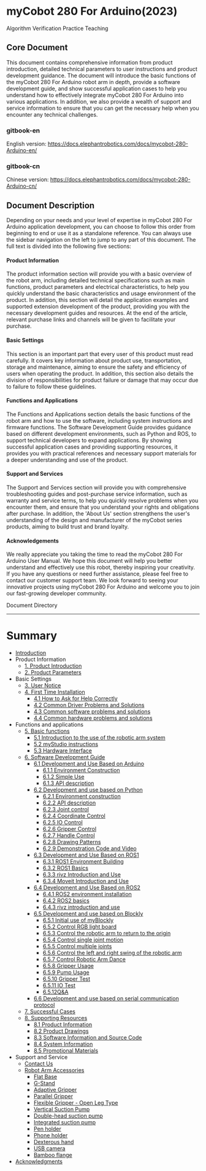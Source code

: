 # myCobot 280 For Arduino(2023)
Algorithm Verification Practice Teaching

Core Document
---

This document contains comprehensive information from product introduction, detailed technical parameters to user instructions and product development guidance. The document will introduce the basic functions of the myCobot 280 For Arduino robot arm in depth, provide a software development guide, and show successful application cases to help you understand how to effectively integrate myCobot 280 For Arduino into various applications. In addition, we also provide a wealth of support and service information to ensure that you can get the necessary help when you encounter any technical challenges.
### gitbook-en
English version: https://docs.elephantrobotics.com/docs/mycobot-280-Arduino-en/
### gitbook-cn
Chinese version: https://docs.elephantrobotics.com/docs/mycobot-280-Arduino-cn/

Document Description
---

Depending on your needs and your level of expertise in myCobot 280 For Arduino application development, you can choose to follow this order from beginning to end or use it as a standalone reference. You can always use the sidebar navigation on the left to jump to any part of this document. The full text is divided into the following five sections:

#### Product Information
The product information section will provide you with a basic overview of the robot arm, including detailed technical specifications such as main functions, product parameters and electrical characteristics, to help you quickly understand the basic characteristics and usage environment of the product. In addition, this section will detail the application examples and supported extension development of the product, providing you with the necessary development guides and resources. At the end of the article, relevant purchase links and channels will be given to facilitate your purchase.

#### Basic Settings
This section is an important part that every user of this product must read carefully. It covers key information about product use, transportation, storage and maintenance, aiming to ensure the safety and efficiency of users when operating the product. In addition, this section also details the division of responsibilities for product failure or damage that may occur due to failure to follow these guidelines.

#### Functions and Applications
The Functions and Applications section details the basic functions of the robot arm and how to use the software, including system instructions and firmware functions. The Software Development Guide provides guidance based on different development environments, such as Python and ROS, to support technical developers to expand applications. By showing successful application cases and providing supporting resources, it provides you with practical references and necessary support materials for a deeper understanding and use of the product.

#### Support and Services
The Support and Services section will provide you with comprehensive troubleshooting guides and post-purchase service information, such as warranty and service terms, to help you quickly resolve problems when you encounter them, and ensure that you understand your rights and obligations after purchase. In addition, the 'About Us' section strengthens the user's understanding of the design and manufacturer of the myCobot series products, aiming to build trust and brand loyalty.

#### Acknowledgements
We really appreciate you taking the time to read the myCobot 280 For Arduino User Manual. We hope this document will help you better understand and effectively use this robot, thereby inspiring your creativity. If you have any questions or need further assistance, please feel free to contact our customer support team. We look forward to seeing your innovative projects using myCobot 280 For Arduino and welcome you to join our fast-growing developer community.

Document Directory

---

# Summary
* [Introduction](README.md)
* Product Information
   * [1. Product Introduction](1-ProductInformation/1.ProductIntroduction/1-ProductIntroduction.md)
   * [2. Product Parameters](1-ProductInformation/2.ProductParameter/2-ProductParameters.md)
* Basic Settings
   * [3. User Notice](2-BasicSettings/3.UserNotice/3-UserInstructions.md)
   * [4. First Time Installation](2-BasicSettings/4.FirstTimeInstallation/4-FirstTimeInstallation.md)
     * [4.1 How to Ask for Help Correctly](4-SupportAndService/9.Troubleshooting/9.0-how_to_ask.md)
     * [4.2 Common Driver Problems and Solutions](4-SupportAndService/9.Troubleshooting/9.1-driver.md)
     * [4.3 Common software problems and solutions](4-SupportAndService/9.Troubleshooting/9.2-software.md)
     * [4.4 Common hardware problems and solutions](4-SupportAndService/9.Troubleshooting/9.3-hardware.md)
* Functions and applications
   * [5. Basic functions](3-FunctionsAndApplications/5.BasicFunction/README.md)
     * [5.1 Introduction to the use of the robotic arm system](3-FunctionsAndApplications/5.BasicFunction/5.1-Functionlnstruction/DevelopmEntenvironment.md)
     * [5.2 myStudio instructions](3-FunctionsAndApplications/5.BasicFunction/5.2-Softwarelnstructions/README.md)
     * [5.3 Hardware Interface](3-FunctionsAndApplications/5.BasicFunction/5.3-FirmwareFunctionDescription/RoboticArmElectricalInterface.md)
   * [6. Software Development Guide](3-FunctionsAndApplications/6.developmentGuide/README.md)
     * [6.1 Development and Use Based on Arduino](3-FunctionsAndApplications/6.developmentGuide/Arduino/README.md)
       * [6.1.1 Environment Construction](3-FunctionsAndApplications/6.developmentGuide/Arduino/10.1-arduino_download.md)
       * [6.1.2 Simple Use](3-FunctionsAndApplications/6.developmentGuide/Arduino/10.2-arduino_use.md)
       * [6.1.3 API description](3-FunctionsAndApplications/6.developmentGuide/Arduino/10.3-api.md)
     * [6.2 Development and use based on Python](3-FunctionsAndApplications/6.developmentGuide/python/README.md)
       * [6.2.1 Environment construction](3-FunctionsAndApplications/6.developmentGuide/python/1_download.md)
       * [6.2.2 API description](3-FunctionsAndApplications/6.developmentGuide/python/2_API.md)
       * [6.2.3 Joint control](3-FunctionsAndApplications/6.developmentGuide/python/3_angle.md)
       * [6.2.4 Coordinate Control](3-FunctionsAndApplications/6.developmentGuide/python/4_coord.md)
       * [6.2.5 IO Control](3-FunctionsAndApplications/6.developmentGuide/python/5_IO.md)
       * [6.2.6 Gripper Control](3-FunctionsAndApplications/6.developmentGuide/python/6_gripper.md)
       * [6.2.7 Handle Control](3-FunctionsAndApplications/6.developmentGuide/python/9_HandleControl.md)
       * [6.2.8 Drawing Patterns](3-FunctionsAndApplications/6.developmentGuide/python/15_280_gcode_draw.md)
       * [6.2.9 Demonstration Code and Video](3-FunctionsAndApplications/6.developmentGuide/python/8_example.md)
     * [6.3 Development and Use Based on ROS1](3-FunctionsAndApplications/6.developmentGuide/ROS/12.1-ROS1/12.1.1-Introduction.md)
       * [6.3.1 ROS1 Environment Building](3-FunctionsAndApplications/6.developmentGuide/ROS/12.1-ROS1/12.1.2-EnvironmentBuilding.md)
       * [6.3.2 ROS1 Basics](3-FunctionsAndApplications/6.developmentGuide/ROS/12.1-ROS1/12.1.3-ROS_Basics.md)
       * [6.3.3 rivz Introduction and Use](3-FunctionsAndApplications/6.developmentGuide/ROS/12.1-ROS1/12.1.4-rivzIntroductionAndUse/README.md)
       * [6.3.4 Moveit Introduction and Use](3-FunctionsAndApplications/6.developmentGuide/ROS/12.1-ROS1/12.1.5-Moveit/README.md)
     * [6.4 Development and Use Based on ROS2](3-FunctionsAndApplications/6.developmentGuide/ROS/12.2-ROS2/12.2.3-ROS2Introduction.md)
       * [6.4.1 ROS2 environment installation](3-FunctionsAndApplications/6.developmentGuide/ROS/12.2-ROS2/12.2.1-InstallationOfROS2.md)
       * [6.4.2 ROS2 basics](3-FunctionsAndApplications/6.developmentGuide/ROS/12.2-ROS2/12.2.2-BasicTutorial.md)
       * [6.4.3 rivz introduction and use](3-FunctionsAndApplications/6.developmentGuide/ROS/12.2-ROS2/12.2.4-rivzIntroductionAndUse/README.md)
     * [6.5 Development and use based on Blockly](3-FunctionsAndApplications/6.developmentGuide/myBlocklyAndUlFlow/myblocklyTutorials/README.md)
       * [6.5.1 Initial use of myBlockly](3-FunctionsAndApplications/6.developmentGuide/myBlocklyAndUlFlow/myblocklyTutorials/5.1.1-myBlocklyFirstUse.md)
       * [6.5.2 Control RGB light board](3-FunctionsAndApplications/6.developmentGuide/myBlocklyAndUlFlow/myblocklyTutorials/5.1.2-ControlRGB.md)
       * [6.5.3 Control the robotic arm to return to the origin](3-FunctionsAndApplications/6.developmentGuide/myBlocklyAndUlFlow/myblocklyTutorials/5.1.3-ControlRoboticArmBackZero.md)
       * [6.5.4 Control single joint motion](3-FunctionsAndApplications/6.developmentGuide/myBlocklyAndUlFlow/myblocklyTutorials/5.1.4-ControlSingleJoint.md)
       * [6.5.5 Control multiple joints](3-FunctionsAndApplications/6.developmentGuide/myBlocklyAndUlFlow/myblocklyTutorials/5.1.5-ControlSinglesJoint.md)
       * [6.5.6 Control the left and right swing of the robotic arm](3-FunctionsAndApplications/6.developmentGuide/myBlocklyAndUlFlow/myblocklyTutorials/5.1.6-ControlRoboticSwingLeft&Right.md)
       * [6.5.7 Control Robotic Arm Dance](3-FunctionsAndApplications/6.developmentGuide/myBlocklyAndUlFlow/myblocklyTutorials/5.1.7-ControlRoboticArmDance.md)
       * [6.5.8 Gripper Usage](3-FunctionsAndApplications/6.developmentGuide/myBlocklyAndUlFlow/myblocklyTutorials/5.1.8-GripperUse.md)
       * [6.5.9 Pump Usage](3-FunctionsAndApplications/6.developmentGuide/myBlocklyAndUlFlow/myblocklyTutorials/5.1.9-PumpUse.md)
       * [6.5.10 Gripper Test](3-FunctionsAndApplications/6.developmentGuide/myBlocklyAndUlFlow/myblocklyTutorials/5.13-gripperTest.md)
       * [6.5.11 IO Test](3-FunctionsAndApplications/6.developmentGuide/myBlocklyAndUlFlow/myblocklyTutorials/5.14-ioTest.md)
       * [6.5.12Q&A](3-FunctionsAndApplications/6.developmentGuide/myBlocklyAndUlFlow/myblocklyTutorials/5.1.10Q&A.md)
     * [6.6 Development and use based on serial communication protocol](3-FunctionsAndApplications/6.developmentGuide/CommunicationProtocolPackage/18-communication.md)
   * [7. Successful Cases](3-FunctionsAndApplications/7.SuccessfulCase/7-SuccessfulCases.md)
   * [8. Supporting Resources](3-FunctionsAndApplications/8.SupportingResources/README.md)
     * [8.1 Product Information](3-FunctionsAndApplications/8.SupportingResources/8.1-ProductInformation/README.md)
     * [8.2 Product Drawings](3-FunctionsAndApplications/8.SupportingResources/8.2-ProductDrawings/README.md)
     * [8.3 Software Information and Source Code](3-FunctionsAndApplications/8.SupportingResources/8.3-SoftwareInformationAndSourceCode/README.md)
     * [8.4 System Information](3-FunctionsAndApplications/8.SupportingResources/8.4-SystemInformation/README.md)
     * [8.5 Promotional Materials](3-FunctionsAndApplications/8.SupportingResources/8.5-PromotionalMaterials/README.md)
* Support and Service
   * [ Contact Us](4-SupportAndService/11.AboutUs/11.AboutUs.md)
   * [Robot Arm Accessories](4-SupportAndService/Accessories/accessories.md)
     * [Flat Base](4-SupportAndService/Accessories/Flatbase.md)
     * [G-Stand](4-SupportAndService/Accessories/Gstands_2.0.md)
     * [Adaptive Gripper](4-SupportAndService/Accessories/AdaptiveGripper.md)
     * [Parallel Gripper](4-SupportAndService/Accessories/ParallelGripper.md)
     * [Flexible Gripper - Open Leg Type](4-SupportAndService/Accessories/flexible_gripper_2.md)
     * [Vertical Suction Pump](4-SupportAndService/Accessories/pump.md)
     * [Double-head suction pump](4-SupportAndService/Accessories/doublepump.md)
     * [Integrated suction pump](4-SupportAndService/Accessories/IntegratedPump.md)
     * [Pen holder](4-SupportAndService/Accessories/penHolder.md)
     * [Phone holder](4-SupportAndService/Accessories/phoneHolder.md)
     * [Dexterous hand](4-SupportAndService/Accessories/Robothand.md)
     * [USB camera](4-SupportAndService/Accessories/USBcamera.md)
     * [Bamboo flange](4-SupportAndService/Accessories/bamboo.md)
 * [Acknowledgments](5-Acknowledgments/5-Acknowledgments.md)